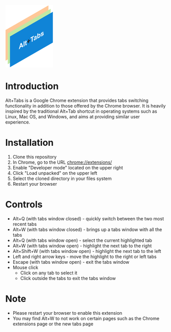 <img src="image/../images/logo.png" alt="drawing" width="150"/>

# Introduction
Alt+Tabs is a Google Chrome extension that provides tabs switching functionality in addition to those offered by the Chrome browser. It is heavily inspired by the traditional Alt+Tab shortcut in operating systems such as Linux, Mac OS, and Windows, and aims at providing similar user experience.

# Installation
1. Clone this repository
2. In Chrome, go to the URL [chrome://extensions/](chrome://extensions/)
3. Enable "Developer mode" located on the upper right
4. Click "Load unpacked" on the upper left
5. Select the cloned directory in your files system
6. Restart your browser

# Controls
- Alt+Q (with tabs window closed) - quickly switch between the two most recent tabs
- Alt+W (with tabs window closed) - brings up a tabs window with all the tabs
- Alt+Q (with tabs window open) - select the current highlighted tab
- Alt+W (with tabs window open) - highlight the next tab to the right
- Alt+Shift+W (with tabs window open) - highlight the next tab to the left
- Left and right arrow keys - move the highlight to the right or left tabs
- Escape (with tabs window open) - exit the tabs window
- Mouse click
  - Click on any tab to select it
  - Click outside the tabs to exit the tabs window

# Note
- Please restart your browser to enable this extension
- You may find Alt+W to not work on certain pages such as the Chrome extensions page or the new tabs page



